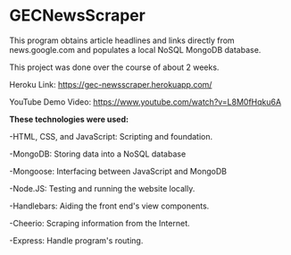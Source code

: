 # GECNewsScraper
This program obtains article headlines and links directly from news.google.com and populates a local NoSQL MongoDB database.

This project was done over the course of about 2 weeks.

Heroku Link:
https://gec-newsscraper.herokuapp.com/

YouTube Demo Video:
https://www.youtube.com/watch?v=L8M0fHqku6A


**These technologies were used:**

-HTML, CSS, and JavaScript: Scripting and foundation.

-MongoDB: Storing data into a NoSQL database

-Mongoose: Interfacing between JavaScript and MongoDB

-Node.JS: Testing and running the website locally.

-Handlebars: Aiding the front end's view components.

-Cheerio: Scraping information from the Internet.

-Express: Handle program's routing.
